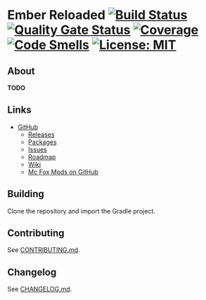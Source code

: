 # Ember Reloaded [![Build Status](https://github.com/mcfoxmods/emberreloaded/actions/workflows/build.yml/badge.svg?branch=develop)](https://github.com/mcfoxmods/emberreloaded/actions/workflows/build.yml) [![Quality Gate Status](https://sonarcloud.io/api/project_badges/measure?project=mcfoxmods_emberreloaded&branch=develop&metric=alert_status)](https://sonarcloud.io/summary/new_code?id=mcfoxmods_emberreloaded&branch=develop) [![Coverage](https://sonarcloud.io/api/project_badges/measure?project=mcfoxmods_emberreloaded&branch=develop&metric=coverage)](https://sonarcloud.io/summary/new_code?id=mcfoxmods_emberreloaded&branch=develop) [![Code Smells](https://sonarcloud.io/api/project_badges/measure?project=mcfoxmods_emberreloaded&branch=develop&metric=code_smells)](https://sonarcloud.io/summary/new_code?id=mcfoxmods_emberreloaded&branch=develop)  [![License: MIT](https://img.shields.io/badge/License-MIT-yellow.svg)](LICENSE.md)

## About

**TODO**

## Links

- [GitHub](https://github.com/mcfoxmods/emberreloaded)
    - [Releases](https://github.com/mcfoxmods/emberreloaded/releases)
    - [Packages](https://github.com/mcfoxmods/emberreloaded/packages)
    - [Issues](https://github.com/mcfoxmods/emberreloaded/issues)
    - [Roadmap](https://github.com/mcfoxmods/emberreloaded/projects)
    - [Wiki](https://github.com/mcfoxmods/emberreloaded/wiki)
    - [Mc Fox Mods on GitHub](https://github.com/mcfoxmods)

## Building

Clone the repository and import the Gradle project.

## Contributing

See [CONTRIBUTING.md](.github/CONTRIBUTING.md).

## Changelog

See [CHANGELOG.md](CHANGELOG.md).